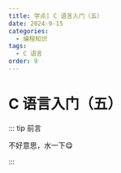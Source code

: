 ```yaml
---
title: 学点| C 语言入门（五）
date: 2024-9-15
categories: 
  - 编程知识
tags: 
  - C 语言
order: 9
---
```


# C 语言入门（五）

::: tip 前言

不好意思，水一下😋

:::

<!--@include: ../2023/pointer.md{20,}-->
